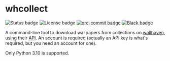 # whcollect

![Status badge](https://img.shields.io/badge/status-in%20development-informational?style=flat-square)
![License badge](https://img.shields.io/github/license/trk9001/whcollect?style=flat-square)
[![pre-commit badge](https://img.shields.io/badge/pre--commit-enabled-brightgreen?style=flat-square&logo=pre-commit&logoColor=white)](https://github.com/pre-commit/pre-commit)
[![Black badge](https://img.shields.io/badge/code%20style-black-000000.svg?style=flat-square)](https://github.com/psf/black)

A command-line tool to download wallpapers from collections on [wallhaven][wh],
using their [API][wh-api]. An account is required (actually an API key is
what's required, but you need an account for one).

Only Python 3.10 is supported.

[wh]: https://wallhaven.cc/
[wh-api]: https://wallhaven.cc/help/api
